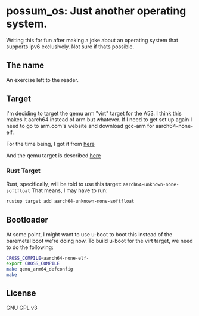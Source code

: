 # possum_os: Just another operating system.
Writing this for fun after making a joke about an operating system that
supports ipv6 exclusively. Not sure if thats possible.

## The name
An exercise left to the reader.

## Target
I'm deciding to target the qemu arm "virt" target for the A53. I think this
makes it aarch64 instead of arm but whatever. If I need to get set up again I
need to go to arm.com's website and download gcc-arm for aarch64-none-elf.

For the time being, I got it from [here](https://developer.arm.com/downloads/-/gnu-a)

And the qemu target is described [here](https://qemu.readthedocs.io/en/latest/system/arm/virt.html)

### Rust Target
Rust, specifically, will be told to use this target: `aarch64-unknown-none-softfloat`
That means, I may have to run:
```bash
rustup target add aarch64-unknown-none-softfloat
```

## Bootloader
At some point, I might want to use u-boot to boot this instead of the baremetal boot
we're doing now. To build u-boot for the virt target, we need to do the following:
```bash
CROSS_COMPILE=aarch64-none-elf-
export CROSS_COMPILE
make qemu_arm64_defconfig
make
```

## License
GNU GPL v3
